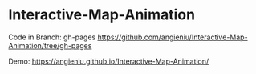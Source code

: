 # Interactive-Map-Animation
Code in Branch: gh-pages https://github.com/angieniu/Interactive-Map-Animation/tree/gh-pages

Demo: https://angieniu.github.io/Interactive-Map-Animation/
